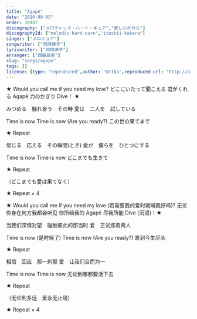 ```yaml
---
title: "Agapé"
date: "2010-09-05"
order: 30407
discography: ["メロディック・ハード・キュア","愛しいかけら"]
discographyId: ["melodic-hard-cure","itoshii-kakera"]
singer: ["メロキュア"]
songwriter: ["岡崎律子"]
lyricwriter: ["岡崎律子"]
arranger: ["西脇辰弥"]
slug: "songs/agape"
tags: []
license: {type: "reproduced",author: "Orika",reproduced-url: "http://orikamushi.myweb.hinet.net/",reproduced-website: "織歌蟲網站"}
---
```


★ Would you call me if you need my love? 
どこにいたって聞こえる 
君がくれる Agapé 
力のかぎり Dive！ ★ 

みつめる　触れ合う　その時 
愛は　二人を　試している 

Time is now 
Time is now (Are you ready?) 
この世の果てまで 

★ Repeat 

信じる　応える　その瞬間(とき) 
愛が　僕らを　ひとつにする 

Time is now 
Time is now
どこまでも生きて 

★ Repeat

（どこまでも愛は果てなく）

★ Repeat × 4 

★ Would you call me if you need my love (若需要我的爱时就喊我好吗)?
无论你身在何方我都会听见
你所给我的 Agapé 
尽我所能 Dive (沉浸)！★ 

当我们深情对望　碰触彼此的那当时
爱　正试炼着两人

Time is now (是时候了) 
Time is now (Are you ready?) 
直到今生尽头

★ Repeat 

相信　回应　那一刹那
爱　让我们合而为一

Time is now 
Time is now
无论到哪都要活下去

★ Repeat

（无论到多远　爱永无止境）

★ Repeat × 4
